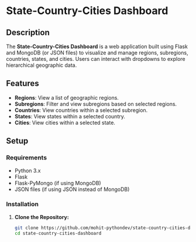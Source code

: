 # State-Country-Cities Dashboard

## Description

The **State-Country-Cities Dashboard** is a web application built using Flask and MongoDB (or JSON files) to visualize and manage regions, subregions, countries, states, and cities. Users can interact with dropdowns to explore hierarchical geographic data.

## Features

- **Regions**: View a list of geographic regions.
- **Subregions**: Filter and view subregions based on selected regions.
- **Countries**: View countries within a selected subregion.
- **States**: View states within a selected country.
- **Cities**: View cities within a selected state.

## Setup

### Requirements

- Python 3.x
- Flask
- Flask-PyMongo (if using MongoDB)
- JSON files (if using JSON instead of MongoDB)

### Installation

1. **Clone the Repository:**

   ```bash
   git clone https://github.com/mohit-pythondev/state-country-cities-dashboard.git
   cd state-country-cities-dashboard

